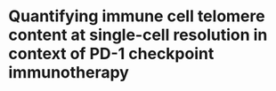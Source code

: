 # Quantifying immune cell telomere content at single-cell resolution in context of PD-1 checkpoint immunotherapy
